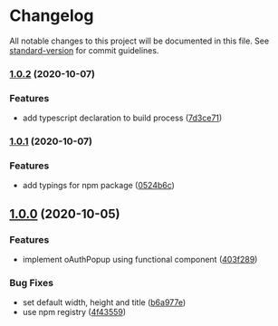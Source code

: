 # Changelog

All notable changes to this project will be documented in this file. See [standard-version](https://github.com/conventional-changelog/standard-version) for commit guidelines.

### [1.0.2](https://github.com/kgoedecke/react-oauth-popup/compare/v1.0.1...v1.0.2) (2020-10-07)


### Features

* add typescript declaration to build process ([7d3ce71](https://github.com/kgoedecke/react-oauth-popup/commit/7d3ce719c19045f3fd68c75b094ccec3bf3d2043))

### [1.0.1](https://github.com/kgoedecke/react-oauth-popup/compare/v1.0.0...v1.0.1) (2020-10-07)


### Features

* add typings for npm package ([0524b6c](https://github.com/kgoedecke/react-oauth-popup/commit/0524b6c0833fa1af6e6702a10995fb0d08fd06a8))

## [1.0.0](https://github.com/kgoedecke/react-oauth-popup/compare/v0.1.1...v1.0.0) (2020-10-05)


### Features

* implement oAuthPopup using functional component ([403f289](https://github.com/kgoedecke/react-oauth-popup/commit/403f289e5180110280c87fc826fa1da15c569aad))


### Bug Fixes

* set default width, height and title ([b6a977e](https://github.com/kgoedecke/react-oauth-popup/commit/b6a977edb1723c846dc2105b8becc7f0ca4a4e32))
* use npm registry ([4f43559](https://github.com/kgoedecke/react-oauth-popup/commit/4f435595c6a0192454f03e5aef8024a2dc428477))
